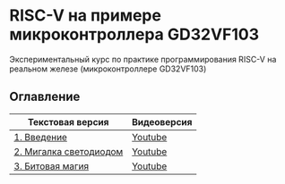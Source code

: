 # RISC-V на примере микроконтроллера GD32VF103

Экспериментальный курс по практике программирования RISC-V на реальном железе (микроконтроллере GD32VF103)

## Оглавление

| Текстовая версия | Видеоверсия |
|------------------|-------------|
| [1. Введение](1.intro.md) | [Youtube](https://www.youtube.com/watch?v=ArJey3KuUyA) |
| [2. Мигалка светодиодом](2.blink.md) | [Youtube](https://www.youtube.com/watch?v=7UrrxNjqqf8) |
| [3. Битовая магия](3.bitmagic.md) | [Youtube](https://www.youtube.com/watch?v=uTbyINbwNvs) |
